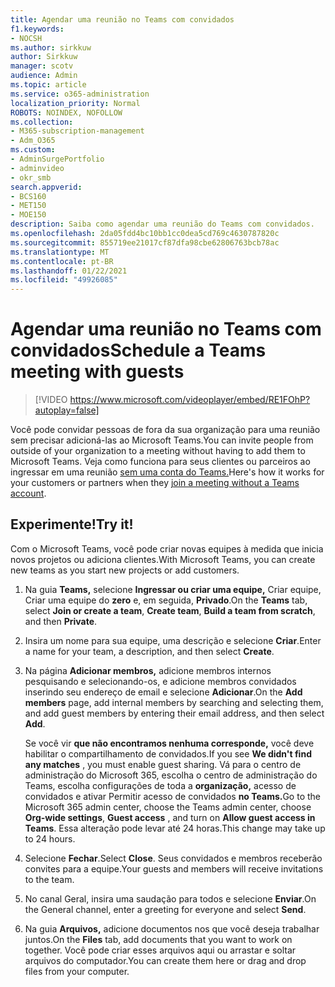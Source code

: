```yaml
---
title: Agendar uma reunião no Teams com convidados
f1.keywords:
- NOCSH
ms.author: sirkkuw
author: Sirkkuw
manager: scotv
audience: Admin
ms.topic: article
ms.service: o365-administration
localization_priority: Normal
ROBOTS: NOINDEX, NOFOLLOW
ms.collection:
- M365-subscription-management
- Adm_O365
ms.custom:
- AdminSurgePortfolio
- adminvideo
- okr_smb
search.appverid:
- BCS160
- MET150
- MOE150
description: Saiba como agendar uma reunião do Teams com convidados.
ms.openlocfilehash: 2da05fdd4bc10bb1cc0dea5cd769c4630787820c
ms.sourcegitcommit: 855719ee21017cf87dfa98cbe62806763bcb78ac
ms.translationtype: MT
ms.contentlocale: pt-BR
ms.lasthandoff: 01/22/2021
ms.locfileid: "49926085"
---
```

# <a name="schedule-a-teams-meeting-with-guests"></a><span data-ttu-id="9c9f8-103">Agendar uma reunião no Teams com convidados</span><span class="sxs-lookup"><span data-stu-id="9c9f8-103">Schedule a Teams meeting with guests</span></span>

> [!VIDEO https://www.microsoft.com/videoplayer/embed/RE1FOhP?autoplay=false]

<span data-ttu-id="9c9f8-104">Você pode convidar pessoas de fora da sua organização para uma reunião sem precisar adicioná-las ao Microsoft Teams.</span><span class="sxs-lookup"><span data-stu-id="9c9f8-104">You can invite people from outside of your organization to a meeting without having to add them to Microsoft Teams.</span></span> <span data-ttu-id="9c9f8-105">Veja como funciona para seus clientes ou parceiros ao ingressar em uma reunião [sem uma conta do Teams.](https://support.microsoft.com/office/c6efc38f-4e03-4e79-b28f-e65a4c039508)</span><span class="sxs-lookup"><span data-stu-id="9c9f8-105">Here's how it works for your customers or partners when they [join a meeting without a Teams account](https://support.microsoft.com/office/c6efc38f-4e03-4e79-b28f-e65a4c039508).</span></span>

## <a name="try-it"></a><span data-ttu-id="9c9f8-106">Experimente!</span><span class="sxs-lookup"><span data-stu-id="9c9f8-106">Try it!</span></span>

<span data-ttu-id="9c9f8-107">Com o Microsoft Teams, você pode criar novas equipes à medida que inicia novos projetos ou adiciona clientes.</span><span class="sxs-lookup"><span data-stu-id="9c9f8-107">With Microsoft Teams, you can create new teams as you start new projects or add customers.</span></span>

1. <span data-ttu-id="9c9f8-108">Na guia **Teams,** selecione **Ingressar ou criar uma equipe,** Criar equipe, Criar uma equipe do  **zero** e, em seguida, **Privado**.</span><span class="sxs-lookup"><span data-stu-id="9c9f8-108">On the  **Teams** tab, select **Join or create a team**, **Create team**, **Build a team from scratch**, and then **Private**.</span></span>
2. <span data-ttu-id="9c9f8-109">Insira um nome para sua equipe, uma descrição e selecione  **Criar**.</span><span class="sxs-lookup"><span data-stu-id="9c9f8-109">Enter a name for your team, a description, and then select  **Create**.</span></span>
3. <span data-ttu-id="9c9f8-110">Na página  **Adicionar membros,**  adicione membros internos pesquisando e selecionando-os, e adicione membros convidados inserindo seu endereço de email e selecione  **Adicionar**.</span><span class="sxs-lookup"><span data-stu-id="9c9f8-110">On the  **Add members**  page, add internal members by searching and selecting them, and add guest members by entering their email address, and then select  **Add**.</span></span>

    <span data-ttu-id="9c9f8-111">Se você vir  **que não encontramos nenhuma corresponde,** você deve habilitar o compartilhamento de convidados.</span><span class="sxs-lookup"><span data-stu-id="9c9f8-111">If you see  **We didn't find any matches** , you must enable guest sharing.</span></span> <span data-ttu-id="9c9f8-112">Vá para o centro de administração do Microsoft 365, escolha  o centro de administração do Teams, escolha configurações de toda a **organização,** acesso de convidados e ativar Permitir acesso de convidados **no Teams.**</span><span class="sxs-lookup"><span data-stu-id="9c9f8-112">Go to the Microsoft 365 admin center, choose the Teams admin center, choose  **Org-wide settings**,  **Guest access** , and turn on  **Allow guest access in Teams**.</span></span> <span data-ttu-id="9c9f8-113">Essa alteração pode levar até 24 horas.</span><span class="sxs-lookup"><span data-stu-id="9c9f8-113">This change may take up to 24 hours.</span></span>

1. <span data-ttu-id="9c9f8-114">Selecione  **Fechar**.</span><span class="sxs-lookup"><span data-stu-id="9c9f8-114">Select  **Close**.</span></span> <span data-ttu-id="9c9f8-115">Seus convidados e membros receberão convites para a equipe.</span><span class="sxs-lookup"><span data-stu-id="9c9f8-115">Your guests and members will receive invitations to the team.</span></span>
2. <span data-ttu-id="9c9f8-116">No canal Geral, insira uma saudação para todos e selecione  **Enviar**.</span><span class="sxs-lookup"><span data-stu-id="9c9f8-116">On the General channel, enter a greeting for everyone and select  **Send**.</span></span>
3. <span data-ttu-id="9c9f8-117">Na guia  **Arquivos,** adicione documentos nos que você deseja trabalhar juntos.</span><span class="sxs-lookup"><span data-stu-id="9c9f8-117">On the  **Files** tab, add documents that you want to work on together.</span></span> <span data-ttu-id="9c9f8-118">Você pode criar esses arquivos aqui ou arrastar e soltar arquivos do computador.</span><span class="sxs-lookup"><span data-stu-id="9c9f8-118">You can create them here or drag and drop files from your computer.</span></span>